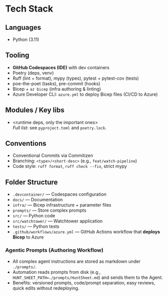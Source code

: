 # Tech Stack

## Languages
- Python (3.11)

## Tooling
- **GitHub Codespaces (IDE)** with dev containers
- Poetry (deps, venv)
- Ruff (lint + format), mypy (types), pytest + pytest-cov (tests)
- poe-the-poet (tasks), pre-commit (hooks)
- Bicep + `az bicep` (infra authoring & linting)
- Azure Developer CLI: `azure.yml` to deploy Bicep files (CI/CD to Azure)

## Modules / Key libs
- <runtime deps, only the important ones>  
  _Full list_: see `pyproject.toml` and `poetry.lock`.

## Conventions
- Conventional Commits via Commitizen
- Branching: `<type>/<short-desc>` (e.g., `feat/watch-pipeline`)
- Code style: `ruff format`, `ruff check --fix`, strict mypy

## Folder Structure
- `.devcontainer/` — Codespaces configuration
- `docs/` — Documentation
- `infra/` — Bicep infrastructure + parameter files
- `prompts/` — Store complex prompts
- `src/` — Python code
- `src/watchtower/` — Watchtower application
- `tests/` — Python tests
- `.github/workflows/azure.yml` — GitHub Actions workflow that **deploys Bicep** to Azure

### Agentic Prompts (Authoring Workflow)
- All complex agent instructions are stored as markdown under `./prompts/`.
- Automation reads prompts from disk (e.g., `HUNT_SHEET_PATH=./prompts/HuntSheet.md`) and sends them to the Agent.
- Benefits: versioned prompts, code/prompt separation, easy reviews, quick edits without redeploying.

